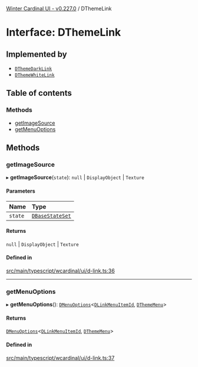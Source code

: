 [Winter Cardinal UI - v0.227.0](../index.md) / DThemeLink

# Interface: DThemeLink

## Implemented by

- [`DThemeDarkLink`](../classes/DThemeDarkLink.md)
- [`DThemeWhiteLink`](../classes/DThemeWhiteLink.md)

## Table of contents

### Methods

- [getImageSource](DThemeLink.md#getimagesource)
- [getMenuOptions](DThemeLink.md#getmenuoptions)

## Methods

### getImageSource

▸ **getImageSource**(`state`): ``null`` \| `DisplayObject` \| `Texture`

#### Parameters

| Name | Type |
| :------ | :------ |
| `state` | [`DBaseStateSet`](DBaseStateSet.md) |

#### Returns

``null`` \| `DisplayObject` \| `Texture`

#### Defined in

[src/main/typescript/wcardinal/ui/d-link.ts:36](https://github.com/winter-cardinal/winter-cardinal-ui/blob/v0.227.0/src/main/typescript/wcardinal/ui/d-link.ts#L36)

___

### getMenuOptions

▸ **getMenuOptions**(): [`DMenuOptions`](DMenuOptions.md)<[`DLinkMenuItemId`](../index.md#dlinkmenuitemid-1), [`DThemeMenu`](DThemeMenu.md)\>

#### Returns

[`DMenuOptions`](DMenuOptions.md)<[`DLinkMenuItemId`](../index.md#dlinkmenuitemid-1), [`DThemeMenu`](DThemeMenu.md)\>

#### Defined in

[src/main/typescript/wcardinal/ui/d-link.ts:37](https://github.com/winter-cardinal/winter-cardinal-ui/blob/v0.227.0/src/main/typescript/wcardinal/ui/d-link.ts#L37)

